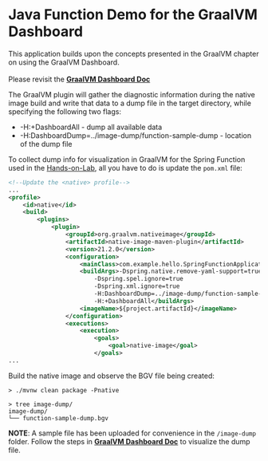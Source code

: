 # Java Function Demo for the GraalVM Dashboard

This application builds upon the concepts presented in the GraalVM chapter on using the GraalVM Dashboard.
<br><br>
Please revisit the **[GraalVM Dashboard Doc](../../graalvm/multithreading-demo/README.md)**

The GraalVM plugin will gather the diagnostic information during the native image build and write that data to a dump file in the target directory,
while specifying the following two flags:
* -H:+DashboardAll - dump all available data
* -H:DashboardDump=../image-dump/function-sample-dump - location of the dump file

To collect dump info for visualization in GraalVM for the Spring Function used in the [Hands-on-Lab](../spring-native-app/README.md), 
all you have to do is update the `pom.xml` file: 
```xml
<!--Update the <native> profile-->
...
<profile>
    <id>native</id>
    <build>
        <plugins>
            <plugin>
                <groupId>org.graalvm.nativeimage</groupId>
                <artifactId>native-image-maven-plugin</artifactId>
                <version>21.2.0</version>
                <configuration>
                    <mainClass>com.example.hello.SpringFunctionApplication</mainClass>
                    <buildArgs>-Dspring.native.remove-yaml-support=true
                        -Dspring.spel.ignore=true
                        -Dspring.xml.ignore=true
                        -H:DashboardDump=../image-dump/function-sample-dump
                        -H:+DashboardAll</buildArgs>
                    <imageName>${project.artifactId}</imageName>
                </configuration>
                <executions>
                    <execution>
                        <goals>
                            <goal>native-image</goal>
                        </goals>
...
```
Build the native image and observe the BGV file being created:
```shell
> ./mvnw clean package -Pnative

> tree image-dump/
image-dump/
└── function-sample-dump.bgv
```

**NOTE**: A sample file has been uploaded for convenience in the `/image-dump` folder. 
Follow the steps in **[GraalVM Dashboard Doc](../../graalvm/multithreading-demo/README.md)** to visualize the dump file.